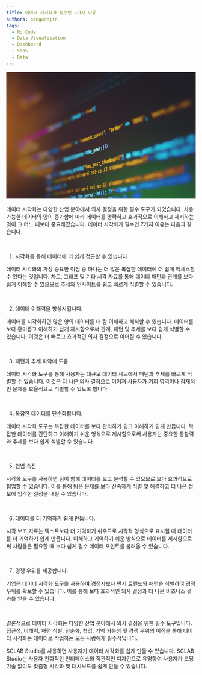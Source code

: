 ```yaml
---
title: 데이터 시각화가 필수인 7가지 이유
authors: sangwonjin
tags:   
  - No Code
  - Data Visualization
  - Dashboard
  - SaaS
  - Data
---
```


![Code](./b03.jpg)

데이터 시각화는 다양한 산업 분야에서 의사 결정을 위한 필수 도구가 되었습니다. 사용 가능한 데이터의 양이 증가함에 따라 데이터를 명확하고 효과적으로 이해하고 제시하는 것이 그 어느 때보다 중요해졌습니다. 데이터 시각화가 필수인 7가지 이유는 다음과 같습니다.

​

1. 시각화를 통해 데이터에 더 쉽게 접근할 수 있습니다.

데이터 시각화의 가장 중요한 이점 중 하나는 더 많은 복잡한 데이터에 더 쉽게 액세스할 수 있다는 것입니다. 차트, 그래프 및 기타 시각 자료를 통해 데이터 패턴과 관계를 보다 쉽게 이해할 수 있으므로 추세와 인사이트를 쉽고 빠르게 식별할 수 있습니다.

​

2. 데이터 이해력을 향상시킵니다.

데이터를 시각화하면 많은 양의 데이터를 더 잘 이해하고 해석할 수 있습니다. 데이터를 보다 흥미롭고 이해하기 쉽게 제시함으로써 관계, 패턴 및 추세를 보다 쉽게 식별할 수 있습니다. 이것은 더 빠르고 효과적인 의사 결정으로 이어질 수 있습니다.

​

3. 패턴과 추세 파악에 도움

데이터 시각화 도구를 통해 사용자는 대규모 데이터 세트에서 패턴과 추세를 빠르게 식별할 수 있습니다. 이것은 더 나은 의사 결정으로 이어져 사용자가 기회 영역이나 잠재적인 문제를 효율적으로 식별할 수 있도록 합니다.

​

4. 복잡한 데이터를 단순화합니다.

데이터 시각화 도구는 복잡한 데이터를 보다 관리하기 쉽고 이해하기 쉽게 만듭니다. 복잡한 데이터를 간단하고 이해하기 쉬운 형식으로 제시함으로써 사용자는 중요한 통찰력과 추세를 보다 쉽게 식별할 수 있습니다.

​

5. 협업 촉진

시각화 도구를 사용하면 팀이 함께 데이터를 보고 분석할 수 있으므로 보다 효과적으로 협업할 수 있습니다. 이를 통해 팀은 문제를 보다 신속하게 식별 및 해결하고 더 나은 정보에 입각한 결정을 내릴 수 있습니다.

​

6. 데이터를 더 기억하기 쉽게 만듭니다.

시각 보조 자료는 텍스트보다 더 기억하기 쉬우므로 시각적 형식으로 표시될 때 데이터를 더 기억하기 쉽게 만듭니다. 이해하고 기억하기 쉬운 방식으로 데이터를 제시함으로써 사람들은 필요할 때 보다 쉽게 필수 데이터 포인트를 불러올 수 있습니다.

​

7. 경쟁 우위를 제공합니다.

기업은 데이터 시각화 도구를 사용하여 경쟁사보다 먼저 트렌드와 패턴을 식별하여 경쟁 우위를 확보할 수 있습니다. 이를 통해 보다 효과적인 의사 결정과 더 나은 비즈니스 결과를 얻을 수 있습니다.

​

결론적으로 데이터 시각화는 다양한 산업 분야에서 의사 결정을 위한 필수 도구입니다. 접근성, 이해력, 패턴 식별, 단순화, 협업, 기억 가능성 및 경쟁 우위의 이점을 통해 데이터 시각화는 데이터로 작업하는 모든 사람에게 필수적입니다.

SCLAB Studio를 사용하면 사용자가 데이터 시각화를 쉽게 만들 수 있습니다. SCLAB Studio는 사용자 친화적인 인터페이스와 직관적인 디자인으로 유명하여 사용자가 코딩 기술 없이도 맞춤형 시각화 및 대시보드를 쉽게 만들 수 있습니다.